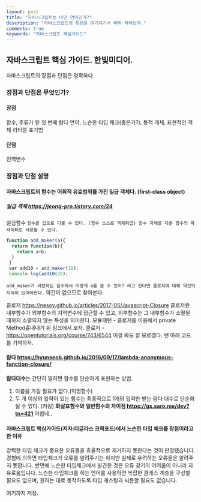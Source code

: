 ```yaml
---
layout: post
title: "자바스크립트는 어떤 언어인가?"
description: "자바스크립트의 특성을 여기저기서 베껴 적어보자."
comments: true
keywords: "자바스크립트 핵심가이드"
---
```


## 자바스크립트 핵심 가이드. 한빛미디어.

자바스크립트의 장점과 단점은 명확하다.

### 장점과 단점은 무엇인가?

#### 장점 
함수, 주류가 된 첫 번째 람다 언어, 느슨한 타입 체크(좋은가?), 동적 개체, 표현적인 객체 리터럴 표기법
#### 단점
전역변수

### 장점과 단점 설명

#### 자바스크립트의 함수는 어휘적 유효범위를 가진 일급 객체다. (first-class object)
##### 일급 객체 https://jeong-pro.tistory.com/24
일급함수
`함수를 값으로 다룰 수 있다. (함수 스스로 객체취급) 함수 자체를 다른 함수의 파라미터로 사용할 수 있다.`
```javascript
function add_maker(a){
  return function(b){
    return a+b;
  }
 }
 var add10 = add_maker(10);
 console.log(add10(20);
```
`add_maker가 리턴하는 함수에서 어떻게 a를 쓸 수 있어? 라고 한다면 클로저에 대해 약간의 지식이 있어야한다.`
약간이 없으므로 찾아본다.

클로저 https://nesoy.github.io/articles/2017-05/Javascript-Closure
클로저란 내부함수가 외부함수의 지역변수에 접근할 수 있고, 외부함수는 그 내부함수가 소멸될 때까지 소멸되지 않는 특성을 의미한다.
모듈패턴 - 클로저를 이용해서 private Method흉내내기 위 링크에서 보자.
클로저 - https://opentutorials.org/course/743/6544 이걸 봐도 잘 모르겠다. 맨 아래 코드를 기억하자.
 
#### 람다 https://hyunseob.github.io/2016/09/17/lambda-anonymous-function-closure/
**람다대수**는 간단히 말하면 함수를 단순하게 표현하는 방법.
1. 이름을 가질 필요가 없다.(익명함수)
2. 두 개 이상의 입력이 있는 함수는 최종적으로 1개의 입력만 받는 람다 대수로 단순화 될 수 있다. (커링)
**화살표함수와 일반함수의 차이점 https://gs.saro.me/dev?tn=421**
어렵네..

#### 자바스크립트 핵심가이드(저자:더글라스 크락포드)에서 느슨한 타입 체크를 장점이라고 한 이유
강력한 타입 체크가 중요한 오류들을 효율적으로 제거하지 못한다는 것이 판명됐습니다. 경험에 의하면 타입체크가 오류를 알려주기는 하지만 실제로 우려하는 오류들은 알려주지 못합니다.
반면에 느슨한 타입체크에서 발견한 것은 오류 찾기의 어려움이 아니라 자유로움입니다.
느슨한 타입체크를 하는 언어를 사용하면 복잡한 클래스 계층을 구성할 필요도 없으며, 원하는 대로 동작하도록 타입 캐스팅과 씨름할 필요도 없습니다.

여기까지 저장.
